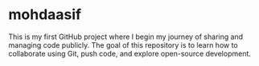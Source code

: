 # mohdaasif
This is my first GitHub project where I begin my journey of sharing and managing code publicly. The goal of this repository is to learn how to collaborate using Git, push code, and explore open-source development.
